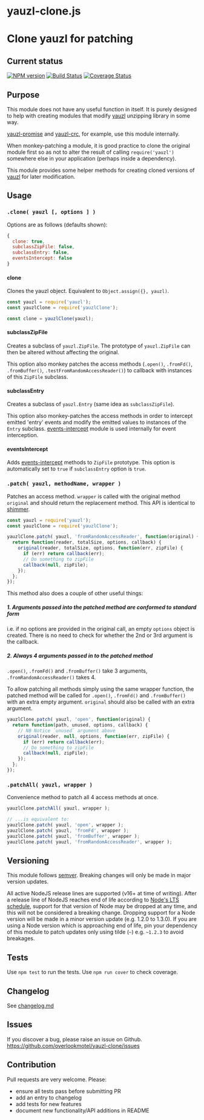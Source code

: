# yauzl-clone.js

# Clone yauzl for patching

## Current status

[![NPM version](https://img.shields.io/npm/v/yauzl-clone.svg)](https://www.npmjs.com/package/yauzl-clone)
[![Build Status](https://img.shields.io/github/actions/workflow/status/overlookmotel/yauzl-clone/test.yml?branch=master)](https://github.com/overlookmotel/yauzl-clone/actions)
[![Coverage Status](https://img.shields.io/coveralls/overlookmotel/yauzl-clone/master.svg)](https://coveralls.io/r/overlookmotel/yauzl-clone)

## Purpose

This module does not have any useful function in itself. It is purely designed to help with creating modules that modify [yauzl](https://www.npmjs.com/package/yauzl) unzipping library in some way.

[yauzl-promise](https://www.npmjs.com/package/yauzl-promise) and [yauzl-crc](https://www.npmjs.com/package/yauzl-crc), for example, use this module internally.

When monkey-patching a module, it is good practice to clone the original module first so as not to alter the result of calling `require('yauzl')` somewhere else in your application (perhaps inside a dependency).

This module provides some helper methods for creating cloned versions of [yauzl](https://www.npmjs.com/package/yauzl) for later modification.

## Usage

### `.clone( yauzl [, options ] )`

Options are as follows (defaults shown):

```js
{
  clone: true,
  subclassZipFile: false,
  subclassEntry: false,
  eventsIntercept: false
}
```

#### clone

Clones the yauzl object. Equivalent to `Object.assign({}, yauzl)`.

```js
const yauzl = require('yauzl');
const yauzlClone = require('yauzlClone');

const clone = yauzlClone(yauzl);
```

#### subclassZipFile

Creates a subclass of `yauzl.ZipFile`. The prototype of `yauzl.ZipFile` can then be altered without affecting the original.

This option also monkey patches the access methods (`.open()`, `.fromFd()`, `.fromBuffer()`, `.testFromRandomAccessReader()`) to callback with instances of this `ZipFile` subclass.

#### subclassEntry

Creates a subclass of `yauzl.Entry` (same idea as `subclassZipFile`).

This option also monkey-patches the access methods in order to intercept emitted 'entry' events and modify the emitted values to instances of the `Entry` subclass. [events-intercept](https://www.npmjs.com/package/events-intercept) module is used internally for event interception.

#### eventsIntercept

Adds [events-intercept](https://www.npmjs.com/package/events-intercept) methods to `ZipFile` prototype. This option is automatically set to `true` if `subclassEntry` option is `true`.

### `.patch( yauzl, methodName, wrapper )`

Patches an access method. `wrapper` is called with the original method `original` and should return the replacement method. This API is identical to [shimmer](https://www.npmjs.com/package/shimmer).

```js
const yauzl = require('yauzl');
const yauzlClone = require('yauzlClone');

yauzlClone.patch( yauzl, 'fromRandomAccessReader', function(original) {
  return function(reader, totalSize, options, callback) {
    original(reader, totalSize, options, function(err, zipFile) {
      if (err) return callback(err);
      // Do something to zipFile
      callback(null, zipFile);
    });
  };
});
```

This method also does a couple of other useful things:

##### 1. Arguments passed into the patched method are conformed to standard form

i.e. if no options are provided in the original call, an empty `options` object is created. There is no need to check for whether the 2nd or 3rd argument is the callback.

##### 2. Always 4 arguments passed in to the patched method

`.open()`, `.fromFd()` and `.fromBuffer()` take 3 arguments, `.fromRandomAccessReader()` takes 4.

To allow patching all methods simply using the same wrapper function, the patched method will be called for `.open()`, `.fromFd()` and `.fromBuffer()` with an extra empty argument. `original` should also be called with an extra argument.

```js
yauzlClone.patch( yauzl, 'open', function(original) {
  return function(path, unused, options, callback) {
    // NB Notice `unused` argument above
    original(reader, null, options, function(err, zipFile) {
      if (err) return callback(err);
      // Do something to zipFile
      callback(null, zipFile);
    });
  };
});
```

### `.patchAll( yauzl, wrapper )`

Convenience method to patch all 4 access methods at once.

```js
yauzlClone.patchAll( yauzl, wrapper );

// ...is equivalent to:
yauzlClone.patch( yauzl, 'open', wrapper );
yauzlClone.patch( yauzl, 'fromFd', wrapper );
yauzlClone.patch( yauzl, 'fromBuffer', wrapper );
yauzlClone.patch( yauzl, 'fromRandomAccessReader', wrapper );
```

## Versioning

This module follows [semver](https://semver.org/). Breaking changes will only be made in major version updates.

All active NodeJS release lines are supported (v16+ at time of writing). After a release line of NodeJS reaches end of life according to [Node's LTS schedule](https://nodejs.org/en/about/releases/), support for that version of Node may be dropped at any time, and this will not be considered a breaking change. Dropping support for a Node version will be made in a minor version update (e.g. 1.2.0 to 1.3.0). If you are using a Node version which is approaching end of life, pin your dependency of this module to patch updates only using tilde (`~`) e.g. `~1.2.3` to avoid breakages.

## Tests

Use `npm test` to run the tests. Use `npm run cover` to check coverage.

## Changelog

See [changelog.md](https://github.com/overlookmotel/yauzl-clone/blob/master/changelog.md)

## Issues

If you discover a bug, please raise an issue on Github. https://github.com/overlookmotel/yauzl-clone/issues

## Contribution

Pull requests are very welcome. Please:

* ensure all tests pass before submitting PR
* add an entry to changelog
* add tests for new features
* document new functionality/API additions in README
